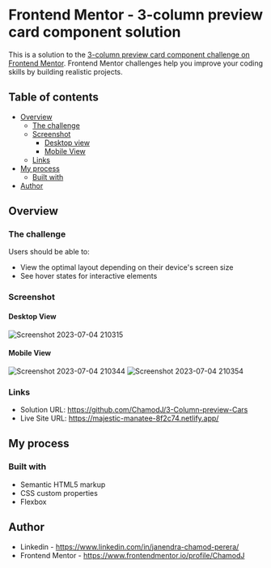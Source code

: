 # Frontend Mentor - 3-column preview card component solution

This is a solution to the [3-column preview card component challenge on Frontend Mentor](https://www.frontendmentor.io/challenges/3column-preview-card-component-pH92eAR2-). Frontend Mentor challenges help you improve your coding skills by building realistic projects. 

## Table of contents

- [Overview](#overview)
  - [The challenge](#the-challenge)
  - [Screenshot](#screenshot)
    - [Desktop view](#desktop-view)
    - [Mobile View](#mobile-view)
  - [Links](#links)
- [My process](#my-process)
  - [Built with](#built-with)
- [Author](#author)


## Overview

### The challenge

Users should be able to:

- View the optimal layout depending on their device's screen size
- See hover states for interactive elements

### Screenshot

#### Desktop View
  ![Screenshot 2023-07-04 210315](https://github.com/ChamodJ/3-Column-preview-Cars/assets/121800679/b5c3ceef-d475-4739-9f88-466d9565cb8a)

#### Mobile View
  ![Screenshot 2023-07-04 210344](https://github.com/ChamodJ/3-Column-preview-Cars/assets/121800679/206ae4f4-67db-493a-889b-1befbe41cb8e)
  ![Screenshot 2023-07-04 210354](https://github.com/ChamodJ/3-Column-preview-Cars/assets/121800679/8a66747f-18aa-4686-8992-267b27111462)

### Links

- Solution URL: https://github.com/ChamodJ/3-Column-preview-Cars
- Live Site URL: https://majestic-manatee-8f2c74.netlify.app/

## My process

### Built with

- Semantic HTML5 markup
- CSS custom properties
- Flexbox

## Author

- Linkedin - https://www.linkedin.com/in/janendra-chamod-perera/
- Frontend Mentor - https://www.frontendmentor.io/profile/ChamodJ


